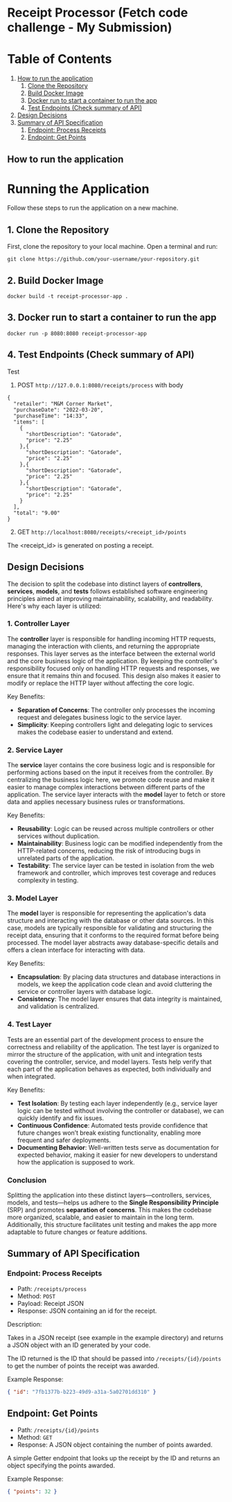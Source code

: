 # Receipt Processor (Fetch code challenge - My Submission)

# Table of Contents

1. [How to run the application](#how-to-run-the-application)
   1. [Clone the Repository](#1-clone-the-repository)
   2. [Build Docker Image](#2-build-docker-image)
   3. [Docker run to start a container to run the app](#3-docker-run-to-start-a-container-to-run-the-app)
   4. [Test Endpoints (Check summary of API)](#4-test-endpoints-check-summary-of-api)
2. [Design Decisions](#design-decisions)
3. [Summary of API Specification](#summary-of-api-specification)
   1. [Endpoint: Process Receipts](#endpoint-process-receipts)
   2. [Endpoint: Get Points](#endpoint-get-points)



## How to run the application

# Running the Application

Follow these steps to run the application on a new machine.

## 1. Clone the Repository

First, clone the repository to your local machine. Open a terminal and run:
```
git clone https://github.com/your-username/your-repository.git
```

## 2. Build Docker Image
```
docker build -t receipt-processor-app .
```

## 3. Docker run to start a container to run the app
```
docker run -p 8080:8080 receipt-processor-app
```

## 4. Test Endpoints (Check summary of API)

Test 
1. POST `http://127.0.0.1:8080/receipts/process` with 
body
```
{
  "retailer": "M&M Corner Market",
  "purchaseDate": "2022-03-20",
  "purchaseTime": "14:33",
  "items": [
    {
      "shortDescription": "Gatorade",
      "price": "2.25"
    },{
      "shortDescription": "Gatorade",
      "price": "2.25"
    },{
      "shortDescription": "Gatorade",
      "price": "2.25"
    },{
      "shortDescription": "Gatorade",
      "price": "2.25"
    }
  ],
  "total": "9.00"
}
```

2. GET `http://localhost:8080/receipts/<receipt_id>/points`

The <receipt_id> is generated on posting a receipt.

## Design Decisions

The decision to split the codebase into distinct layers of **controllers**, **services**, **models**, and **tests** follows established software engineering principles aimed at improving maintainability, scalability, and readability. Here's why each layer is utilized:

### 1. **Controller Layer**
The **controller** layer is responsible for handling incoming HTTP requests, managing the interaction with clients, and returning the appropriate responses. This layer serves as the interface between the external world and the core business logic of the application. By keeping the controller's responsibility focused only on handling HTTP requests and responses, we ensure that it remains thin and focused. This design also makes it easier to modify or replace the HTTP layer without affecting the core logic.

Key Benefits:
- **Separation of Concerns**: The controller only processes the incoming request and delegates business logic to the service layer.
- **Simplicity**: Keeping controllers light and delegating logic to services makes the codebase easier to understand and extend.

### 2. **Service Layer**
The **service** layer contains the core business logic and is responsible for performing actions based on the input it receives from the controller. By centralizing the business logic here, we promote code reuse and make it easier to manage complex interactions between different parts of the application. The service layer interacts with the **model** layer to fetch or store data and applies necessary business rules or transformations.

Key Benefits:
- **Reusability**: Logic can be reused across multiple controllers or other services without duplication.
- **Maintainability**: Business logic can be modified independently from the HTTP-related concerns, reducing the risk of introducing bugs in unrelated parts of the application.
- **Testability**: The service layer can be tested in isolation from the web framework and controller, which improves test coverage and reduces complexity in testing.

### 3. **Model Layer**
The **model** layer is responsible for representing the application's data structure and interacting with the database or other data sources. In this case, models are typically responsible for validating and structuring the receipt data, ensuring that it conforms to the required format before being processed. The model layer abstracts away database-specific details and offers a clean interface for interacting with data.

Key Benefits:
- **Encapsulation**: By placing data structures and database interactions in models, we keep the application code clean and avoid cluttering the service or controller layers with database logic.
- **Consistency**: The model layer ensures that data integrity is maintained, and validation is centralized.

### 4. **Test Layer**
Tests are an essential part of the development process to ensure the correctness and reliability of the application. The test layer is organized to mirror the structure of the application, with unit and integration tests covering the controller, service, and model layers. Tests help verify that each part of the application behaves as expected, both individually and when integrated.

Key Benefits:
- **Test Isolation**: By testing each layer independently (e.g., service layer logic can be tested without involving the controller or database), we can quickly identify and fix issues.
- **Continuous Confidence**: Automated tests provide confidence that future changes won’t break existing functionality, enabling more frequent and safer deployments.
- **Documenting Behavior**: Well-written tests serve as documentation for expected behavior, making it easier for new developers to understand how the application is supposed to work.

### Conclusion
Splitting the application into these distinct layers—controllers, services, models, and tests—helps us adhere to the **Single Responsibility Principle** (SRP) and promotes **separation of concerns**. This makes the codebase more organized, scalable, and easier to maintain in the long term. Additionally, this structure facilitates unit testing and makes the app more adaptable to future changes or feature additions.

## Summary of API Specification

### Endpoint: Process Receipts

* Path: `/receipts/process`
* Method: `POST`
* Payload: Receipt JSON
* Response: JSON containing an id for the receipt.

Description:

Takes in a JSON receipt (see example in the example directory) and returns a JSON object with an ID generated by your code.

The ID returned is the ID that should be passed into `/receipts/{id}/points` to get the number of points the receipt
was awarded.

Example Response:
```json
{ "id": "7fb1377b-b223-49d9-a31a-5a02701dd310" }
```

## Endpoint: Get Points

* Path: `/receipts/{id}/points`
* Method: `GET`
* Response: A JSON object containing the number of points awarded.

A simple Getter endpoint that looks up the receipt by the ID and returns an object specifying the points awarded.

Example Response:
```json
{ "points": 32 }
```








